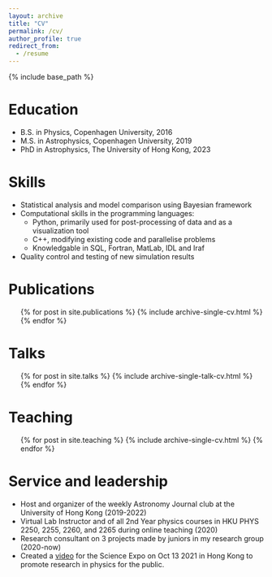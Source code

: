 ```yaml
---
layout: archive
title: "CV"
permalink: /cv/
author_profile: true
redirect_from:
  - /resume
---
```

{% include base_path %}

Education
======
* B.S. in Physics, Copenhagen University, 2016
* M.S. in Astrophysics, Copenhagen University, 2019
* PhD in Astrophysics, The University of Hong Kong, 2023


Skills
======
* Statistical analysis and model comparison using Bayesian framework
* Computational skills in the programming languages:
  * Python, primarily used for post-processing of data and as a visualization tool
  * C++, modifying existing code and parallelise problems
  * Knowledgable in SQL, Fortran, MatLab, IDL and Iraf 
* Quality control and testing of new simulation results 

Publications
======
  <ul>{% for post in site.publications %}
    {% include archive-single-cv.html %}
  {% endfor %}</ul>
  
Talks
======
  <ul>{% for post in site.talks %}
    {% include archive-single-talk-cv.html %}
  {% endfor %}</ul>
  
Teaching
======
  <ul>{% for post in site.teaching %}
    {% include archive-single-cv.html %}
  {% endfor %}</ul>
  
Service and leadership
======
* Host and organizer of the weekly Astronomy Journal club at the University of Hong Kong (2019-2022)
* Virtual Lab Instructor and of all 2nd Year physics courses in HKU PHYS 2250, 2255, 2260, and 2265 during online teaching (2020)
* Research consultant on 3 projects made by juniors in my research group (2020-now)  
* Created a <a href="[https://webapp.science.hku.hk/sr4/servlet/enquiry?Type=Course&course_code=PHYS3652](https://gfh112.github.io/Lars/portfolio/Introduction_X-ray_reverberation)" target="_blank">video</a> for the Science Expo on Oct 13 2021 in Hong Kong to promote research in physics for the public.
